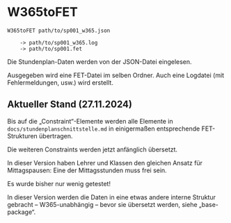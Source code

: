 # W365toFET

```
W365toFET path/to/sp001_w365.json

    -> path/to/sp001_w365.log
    -> path/to/sp001.fet
```

Die Stundenplan-Daten werden von der JSON-Datei eingelesen.

Ausgegeben wird eine FET-Datei im selben Ordner. Auch eine Logdatei (mit Fehlermeldungen, usw.) wird erstellt. 

## Aktueller Stand (27.11.2024)

Bis auf die „Constraint“-Elemente werden alle Elemente in `docs/stundenplanschnittstelle.md` in einigermaßen entsprechende FET-Strukturen übertragen.

Die weiteren Constraints werden jetzt anfänglich übersetzt.

In dieser Version haben Lehrer und Klassen den gleichen Ansatz für Mittagspausen: Eine der Mittagsstunden muss frei sein.

Es wurde bisher nur wenig getestet!

In dieser Version werden die Daten in eine etwas andere interne Struktur gebracht – W365-unabhängig – bevor sie übersetzt werden, siehe „base-package“.
